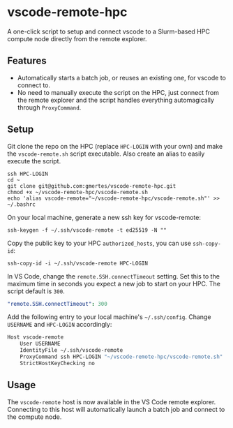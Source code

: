 # vscode-remote-hpc

A one-click script to setup and connect vscode to a Slurm-based HPC compute node directly from the remote explorer. 

## Features
- Automatically starts a batch job, or reuses an existing one, for vscode to connect to.
- No need to manually execute the script on the HPC, just connect from the remote explorer and the script handles everything automagically through `ProxyCommand`.

## Setup

Git clone the repo on the HPC (replace `HPC-LOGIN` with your own) and make the `vscode-remote.sh` script executable. Also create an alias to easily execute the script.

```shell
ssh HPC-LOGIN
cd ~
git clone git@github.com:gmertes/vscode-remote-hpc.git
chmod +x ~/vscode-remote-hpc/vscode-remote.sh
echo 'alias vscode-remote="~/vscode-remote-hpc/vscode-remote.sh"' >> ~/.bashrc
```

On your local machine, generate a new ssh key for vscode-remote:

```shell
ssh-keygen -f ~/.ssh/vscode-remote -t ed25519 -N ""
```

Copy the public key to your HPC `authorized_hosts`, you can use `ssh-copy-id`:

```shell
ssh-copy-id -i ~/.ssh/vscode-remote HPC-LOGIN
```

In VS Code, change the `remote.SSH.connectTimeout` setting. Set this to the maximum time in seconds you expect a new job to start on your HPC. The script default is `300`.

```yaml
"remote.SSH.connectTimeout": 300
```

Add the following entry to your local machine's `~/.ssh/config`. Change `USERNAME` and `HPC-LOGIN` accordingly:

```bash
Host vscode-remote
    User USERNAME
    IdentityFile ~/.ssh/vscode-remote
    ProxyCommand ssh HPC-LOGIN "~/vscode-remote-hpc/vscode-remote.sh"
    StrictHostKeyChecking no
```

## Usage
The `vscode-remote` host is now available in the VS Code remote explorer. Connecting to this host will automatically launch a batch job and connect to the compute node.